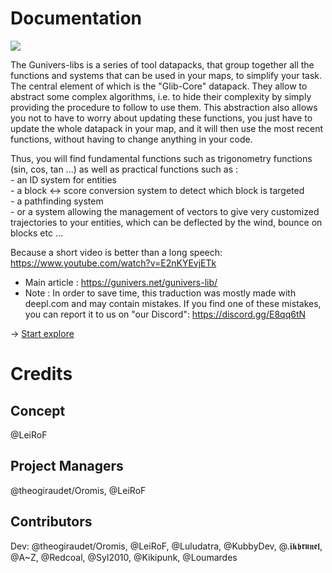 # Documentation

![](https://gunivers.net/wp-content/uploads/2020/08/Glibs_banner.jpg)

The Gunivers-libs is a series of tool datapacks, that group together all the functions and systems that can be used in your maps, to simplify your task. The central element of which is the "Glib-Core" datapack. They allow to abstract some complex algorithms, i.e. to hide their complexity by simply providing the procedure to follow to use them. This abstraction also allows you not to have to worry about updating these functions, you just have to update the whole datapack in your map, and it will then use the most recent functions, without having to change anything in your code.

Thus, you will find fundamental functions such as trigonometry functions (sin, cos, tan ...) as well as practical functions such as :\
\- an ID system for entities\
\- a block <-> score conversion system to detect which block is targeted\
\- a pathfinding system\
\- or a system allowing the management of vectors to give very customized trajectories to your entities, which can be deflected by the wind, bounce on blocks etc ...

Because a short video is better than a long speech: https://www.youtube.com/watch?v=E2nKYEvjETk

* Main article : https://gunivers.net/gunivers-lib/
* Note : In order to save time, this traduction was mostly made with deepl.com and may contain mistakes. If you find one of these mistakes, you can report it to us on "our Discord": https://discord.gg/E8qq6tN

-> [Start explore](SUMMARY.md)

# Credits

## Concept
@LeiRoF

## Project Managers
@theogiraudet/Oromis, @LeiRoF

## Contributors
Dev: @theogiraudet/Oromis, @LeiRoF, @Luludatra, @KubbyDev, @.𝖎𝖐𝖇𝖗𝖚𝖓𝖊𝖑, @A~Z, @Redcoal, @Syl2010, @Kikipunk, @Loumardes 